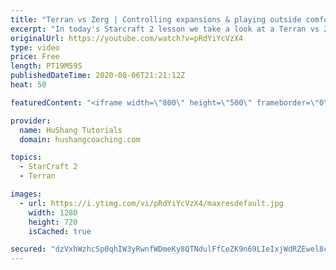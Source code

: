 ```yaml
---
title: "Terran vs Zerg | Controlling expansions & playing outside comfort zone"
excerpt: "In today's Starcraft 2 lesson we take a look at a Terran vs Zerg match where the focus is on controlling zergs expansions and limiting their map control. This type of play-style is a bit outside my comfort zone & I recommend taking some time to do this on occasion. Push your boundaries and play styles"
originalUrl: https://youtube.com/watch?v=pRdYiYcVzX4
type: video
price: Free
length: PT19M59S
publishedDateTime: 2020-08-06T21:21:12Z
heat: 50

featuredContent: "<iframe width=\"800\" height=\"500\" frameborder=\"0\" src=\"https://www.youtube.com/embed/pRdYiYcVzX4\" allow=\"accelerometer; autoplay; encrypted-media; gyroscope; picture-in-picture\" allowfullscreen></iframe>"

provider:
  name: HuShang Tutorials
  domain: hushangcoaching.com

topics:
  - StarCraft 2
  - Terran

images:
  - url: https://i.ytimg.com/vi/pRdYiYcVzX4/maxresdefault.jpg
    width: 1280
    height: 720
    isCached: true

secured: "dzVxhWzhcSp0qhIW3yRwnfWDmeKy8QTNdulFfCeZK9n69LIeIxjWdRZEwel8cJrfYFl+QrMssuGJ1HJ73CAUkJ/8QQoKRNBKbEvV6xWCl+eFEPhc8RtcdoCow4A7v+f6Sin6PgXvW2ymxsKRaPp3YLXHjBbXzzyM5p2PcM8Iy9vR0Sk3AK/y3QExdhqmzKmoUHDXGXkCdOV+fCZRUkbCeBUheS2VPCnW3q/L708bBWgFPO/Ax5NVbTFxedS7vD21BYBWGCOWhDPbRCNG+xAovwkBKuOL1upddWfLyVYTFiGCe7gMFCFa8IXPSm4aPhyuDnbdYM+Df2sOGZTKFc3wDZKkajPDU2rFP/bYd9/6su3FH+1jiRO9LoEfWNxkr4rlPVIAAk5rb30UPPCFlvajvH4S0vHnSS4RLj6Vx+CdieM=;ExnB2smjq+dtEsHKvRgrIA=="
---
```


